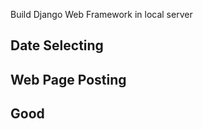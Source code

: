 Build Django Web Framework in local server

## Date Selecting

## Web Page Posting

## Good   
















